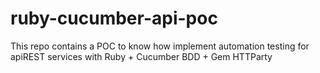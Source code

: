 # ruby-cucumber-api-poc
This repo contains a POC to know how implement automation testing for apiREST services with Ruby + Cucumber BDD + Gem HTTParty
